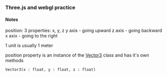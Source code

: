 ### Three.js and webgl practice

#### Notes
position: 3 properties: x, y, z
  y axis - going upward
  z axis - going backward
  x axix - going to the right

1 unit is usually 1 meter

position property is an instance of the [Vector3](https://threejs.org/docs/#api/en/math/Vector3) class and has it's own methods

`Vector3(x : float, y : float, z : float)`
